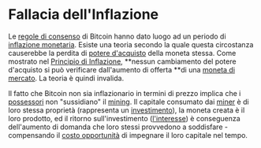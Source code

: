 # Fallacia dell'Inflazione



Le [regole di consenso]() di Bitcoin hanno dato luogo ad un periodo di [inflazione monetaria](). Esiste una teoria secondo la quale questa circostanza causerebbe la perdita di [potere d'acquisto]() della moneta stessa. Come mostrato nel [Principio di Inflazione](), **nessun cambiamento del potere d'acquisto si può verificare dall'aumento di offerta **di una [moneta di mercato](). La teoria è quindi invalida.

Il fatto che Bitcoin non sia inflazionario in termini di prezzo implica che i [possessori]() non "sussidiano" il [mining](). Il capitale consumato dai [miner]() è di loro stessa proprietà (rappresenta un [investimento]()), la moneta creata è il loro prodotto, ed il ritorno sull'investimento ([l'interesse]()) è conseguenza dell'aumento di domanda che loro stessi provvedono a soddisfare - compensando il [costo opportunità]() di impegnare il loro capitale nel tempo.

